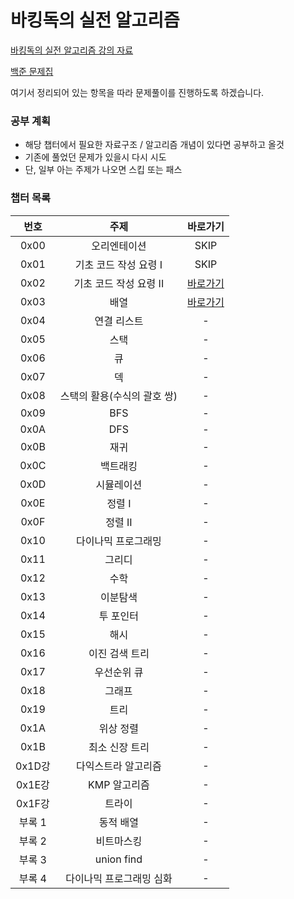 # 바킹독의 실전 알고리즘 

[바킹독의 실전 알고리즘 강의 자료](https://github.com/encrypted-def/basic-algo-lecture)

[백준 문제집](https://www.acmicpc.net/workbook/by/BaaaaaaaaaaarkingDog)

여기서 정리되어 있는 항목을 따라 문제풀이를 진행하도록 하겠습니다.

### 공부 계획

* 해당 챕터에서 필요한 자료구조 / 알고리즘 개념이 있다면 공부하고 올것
* 기존에 풀었던 문제가 있을시 다시 시도
* 단, 일부 아는 주제가 나오면 스킵 또는 패스

### 챕터 목록
|  번호   |        주제        |                      바로가기                      |
|:-----:|:----------------:|:----------------------------------------------:|
| 0x00  |      오리엔테이션      |                      SKIP                      |
| 0x01  |  기초 코드 작성 요령 I   |                      SKIP                      |
| 0x02  |  기초 코드 작성 요령 II  | [바로가기](chap2-basic-code-write-tip-2/README.md) |
| 0x03  |        배열        |         [바로가기](chap3-array/README.md)          |
| 0x04  |      연결 리스트      |                       -                        |
| 0x05  |        스택        |                       -                        |
| 0x06  |        큐         |                       -                        |
| 0x07  |        덱         |                       -                        |
| 0x08  | 스택의 활용(수식의 괄호 쌍) |                       -                        |
| 0x09  |       BFS        |                       -                        |
| 0x0A  |       DFS        |                       -                        |
| 0x0B  |        재귀        |                       -                        |
| 0x0C  |       백트래킹       |                       -                        |
| 0x0D  |      시뮬레이션       |                       -                        |
| 0x0E  |       정렬 I       |                       -                        |
| 0x0F  |      정렬 II       |                       -                        |
| 0x10  |    다이나믹 프로그래밍    |                       -                        |
| 0x11  |       그리디        |                       -                        |
| 0x12  |        수학        |                       -                        |
| 0x13  |       이분탐색       |                       -                        |
| 0x14  |      투 포인터       |                       -                        |
| 0x15  |        해시        |                       -                        |
| 0x16  |     이진 검색 트리     |                       -                        |
| 0x17  |      우선순위 큐      |                       -                        |
| 0x18  |       그래프        |                       -                        |
| 0x19  |        트리        |                       -                        |
| 0x1A  |      위상 정렬       |                       -                        |
| 0x1B  |     최소 신장 트리     |                       -                        |
| 0x1D강 |    다익스트라 알고리즘    |                       -                        |
| 0x1E강 |     KMP 알고리즘     |                       -                        | 
| 0x1F강 |       트라이        |                       -                        |
| 부록 1  |      동적 배열       |                       -                        |
| 부록 2  |      비트마스킹       |                       -                        |
| 부록 3  |    union find    |                       -                        |
| 부록 4  |  다이나믹 프로그래밍 심화   |                       -                        |
